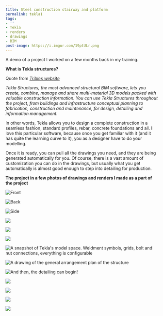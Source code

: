 ```yaml
---
title: Steel construction stairway and platform
permalink: tekla1
tags:
- ''
- Tekla
- renders
- drawings
- BIM
post-image: https://i.imgur.com/19ptULr.png
---
```


A demo of a project I worked on a few months back in my training.

**What is Tekla structures?**

Quote from *[Tribles website](https://www.tekla.com/products/tekla-structures)*

*Tekla Structures, the most advanced structural BIM software, lets you create, combine, manage and share multi-material 3D models packed with valuable construction information. You can use Tekla Structures throughout the project, from buildings and infrastructure conceptual planning to fabrication, construction and maintenance, for design, detailing and information management.*

In other words, Tekla allows you to design a complete construction in a seamless fashion, standard profiles, rebar, concrete foundations and all. I love this particular software, because once you get familiar with it (and it has quite the learning curve to it), you as a designer have to do your modelling. 

Once it is ready, you can pull all the drawings you need, and they are being generated automatically for you.
Of course, there is a vast amount of customization you can do in the drawings, but usually what you get automatically is almost good enough to step into detailing for production.


**The project in a few photos of drawings and renders I made as a part of the project**



![Front](https://i.imgur.com/DWD16gS.png)

![Back](https://i.imgur.com/FmFZXKU.jpg)

![Side](https://i.imgur.com/Fwydt2X.png)

![](https://i.imgur.com/DMyf9YX.jpg)

![](https://i.imgur.com/1vrwwqm.jpg)

![](https://imgur.com/zwfkfpr)

![A snapshot of Tekla's model space. Weldment symbols, grids, bolt and nut connections, everything is configurable](https://i.imgur.com/LiKVR4T.png)

![A drawing of the general arrangement plan of the structure](https://i.imgur.com/AFYw7q7.jpg)

![And then, the detailing can begin!](https://i.imgur.com/iBEjAZq.jpg)

![](https://i.imgur.com/0DoiZ0I.jpg)

![](https://i.imgur.com/NJqLtzi.jpg)

![](https://i.imgur.com/Lv5riFu.jpg)

![](https://i.imgur.com/bn5ZoBO.jpg)
